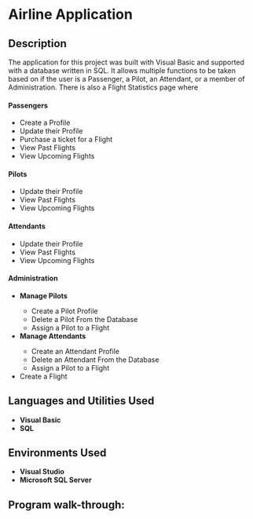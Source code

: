 <h1>Airline Application</h1>

<h2>Description</h2>
The application for this project was built with Visual Basic and supported with a database written in SQL. It allows multiple functions to be taken based on if the user
is a Passenger, a Pilot, an Attendant, or a member of Administration. There is also a Flight Statistics page where
<br />

<h4>Passengers</h4>
<ul>
  <li>Create a Profile</li>
  <li>Update their Profile</li>
  <li>Purchase a ticket for a Flight</li>
  <li>View Past Flights</li>
  <li>View Upcoming Flights</li>
</ul>

<h4>Pilots</h4>
<ul>
  <li>Update their Profile</li>
  <li>View Past Flights</li>
  <li>View Upcoming Flights</li>
</ul>

<h4>Attendants</h4>
<ul>
  <li>Update their Profile</li>
  <li>View Past Flights</li>
  <li>View Upcoming Flights</li>
</ul>

<h4>Administration</h4>
<ul>
  <li><b>Manage Pilots</b></li>
  <ul>
  <li>Create a Pilot Profile</li>
  <li>Delete a Pilot From the Database</li>
  <li>Assign a Pilot to a Flight</li>
  </ul>

  <li><b>Manage Attendants</b></li>
  <ul>
  <li>Create an Attendant Profile</li>
  <li>Delete an Attendant From the Database</li>
  <li>Assign a Pilot to a Flight</li>
  </ul>
  <li>Create a Flight</li>
</ul>

<h2>Languages and Utilities Used</h2>

- <b>Visual Basic</b> 
- <b>SQL</b>

<h2>Environments Used </h2>

- <b>Visual Studio</b>
- <b>Microsoft SQL Server</b>

<h2>Program walk-through:</h2>

<p align="center">

</p>

<!--
 ```diff
- text in red
+ text in green
! text in orange
# text in gray
@@ text in purple (and bold)@@
```
--!>
